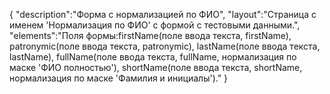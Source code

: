 {
"description":"Форма с нормализацией по ФИО",
"layout":"Страница с именем 'Нормализация по ФИО' c формой с тестовыми данными.",
"elements":"Поля формы:firstName(поле ввода текста, firstName), patronymic(поле ввода текста, patronymic), lastName(поле ввода текста, lastName),
 fullName(поле ввода текста, fullName, нормализация по маске 'ФИО полностью'), shortName(поле ввода текста, shortName, нормализация по маске 'Фамилия и инициалы')."
}